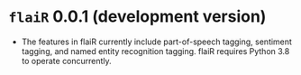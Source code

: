 
# `flaiR` 0.0.1 (development version)

* The features in flaiR currently include part-of-speech tagging, sentiment tagging, and named entity recognition tagging.  flaiR requires Python 3.8 to operate concurrently.

